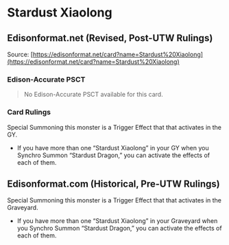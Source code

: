 # Stardust Xiaolong

## Edisonformat.net (Revised, Post-UTW Rulings)

Source: [https://edisonformat.net/card?name=Stardust%20Xiaolong](https://edisonformat.net/card?name=Stardust%20Xiaolong)

### Edison-Accurate PSCT

> No Edison-Accurate PSCT available for this card.

### Card Rulings

Special Summoning this monster is a Trigger Effect that that activates in the GY.
*   If you have more than one “Stardust Xiaolong” in your GY when you Synchro Summon “Stardust Dragon,” you can activate the effects of each of them.


## Edisonformat.com (Historical, Pre-UTW Rulings)

Special Summoning this monster is a Trigger Effect that that activates in the Graveyard.

*   If you have more than one “Stardust Xiaolong” in your Graveyard when you Synchro Summon “Stardust Dragon,” you can activate the effects of each of them.


